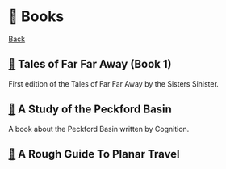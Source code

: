 # 📖 Books

[Back](../README.md)

## [📖](ToFFA-1.md.md) Tales of Far Far Away (Book 1)

First edition of the Tales of Far Far Away by the Sisters Sinister. 

## [📖](Study-of-the-Peckford-Basin.md) A Study of the Peckford Basin

A book about the Peckford Basin written by Cognition.

## [📖](A-Rough-Guide-To-Planar-Travel.md) A Rough Guide To Planar Travel
